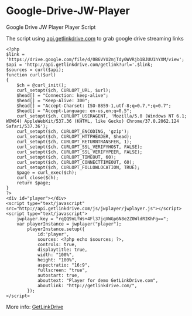 # Google-Drive-JW-Player
Google Drive JW Player Player Script

The script using [api.getlinkdrive.com](http://api.getlinkdrive.com) to grab google drive streaming links

	<?php
	$link = 'https://drive.google.com/file/d/0B6VYU2mjTdy0WVRjb1BJUU1hYXM/view';
	$api = 'http://api.getlinkdrive.com/getlink?url='.$link;
	$sources = curl($api);
	function curl($url)
	{
		$ch = @curl_init();
		curl_setopt($ch, CURLOPT_URL, $url);
		$head[] = "Connection: keep-alive";
		$head[] = "Keep-Alive: 300";
		$head[] = "Accept-Charset: ISO-8859-1,utf-8;q=0.7,*;q=0.7";
		$head[] = "Accept-Language: en-us,en;q=0.5";
		curl_setopt($ch, CURLOPT_USERAGENT, 'Mozilla/5.0 (Windows NT 6.1; WOW64) AppleWebKit/537.36 (KHTML, like Gecko) Chrome/37.0.2062.124 Safari/537.36');
		curl_setopt($ch, CURLOPT_ENCODING, 'gzip');
		curl_setopt($ch, CURLOPT_HTTPHEADER, $head);
		curl_setopt($ch, CURLOPT_RETURNTRANSFER, 1);
		curl_setopt($ch, CURLOPT_SSL_VERIFYHOST, FALSE);
		curl_setopt($ch, CURLOPT_SSL_VERIFYPEER, FALSE);
		curl_setopt($ch, CURLOPT_TIMEOUT, 60);
		curl_setopt($ch, CURLOPT_CONNECTTIMEOUT, 60);
		curl_setopt($ch, CURLOPT_FOLLOWLOCATION, TRUE);
		$page = curl_exec($ch);
		curl_close($ch);
		return $page;
	}
	?>
	<div id="player"></div>
	<script type="text/javascript" src="http://api.getlinkdrive.com/js/jwplayer/jwplayer.js"></script>
	<script type="text/javascript">
		jwplayer.key = "rqQQ9nLfWs+4Fl37jqVWGp6N8e2Z0WldRIKhFg==";
		var playerInstance = jwplayer("player");
			playerInstance.setup({
				id:'player',
				sources: <?php echo $sources; ?>,
				controls: true,
				displaytitle: true,
				width: "100%",
				height: "100%",
				aspectratio: "16:9",
				fullscreen: "true",
				autostart: true,
				abouttext: "Player for demo GetLinkDrive.com",
				aboutlink: "http://getlinkdrive.com/",
			});
	</script>
  
  More info: [GetLinkDrive](http://getlinkdrive.com/)
